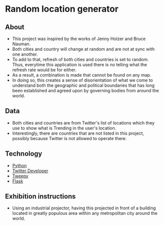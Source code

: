 # Random location generator

## About
- This project was inspired by the works of Jenny Holzer and Bruce Nauman.
- Both cities and country will change at random and are not at sync with one another.
- To add to that, refresh of both cities and countries is set to random. Thus, everytime this application is used there is no telling what the refresh rate would be for either.
- As a result, a combination is made that cannot be found on any map.  
- In doing so, this creates a sense of disorientation of what we come to understand both the geographic and political boundaries that has long been established and agreed upon by governing bodies from around the world.

## Data
- Both cities and countries are from Twitter's list of locations which they use to show what is Trending in the user's location.
- Interestingly, there are countries that are not listed in this project, possibly because Twitter is not allowed to operate there.

## Technology
- [Python](https://www.python.org/)
- [Twitter Developer](https://developer.twitter.com/)
- [Tweepy](https://www.tweepy.org/)
- [Flask](https://palletsprojects.com/p/flask/)

## Exhibition instructions
- Using an industrial projector, having this projected in front of a building located in greatly populous area within any metropolitan city around the world.
